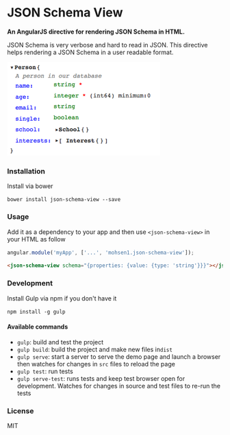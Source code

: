 # JSON Schema View

**An AngularJS directive for rendering JSON Schema in HTML.**

JSON Schema is very verbose and hard to read in JSON. This directive helps rendering a JSON Schema in a user readable format.

![Screenshot](/images/screenshot.png?raw=true)

### Installation

Install via bower

```shell
bower install json-schema-view --save
```

### Usage

Add it as a dependency to your app and then use `<json-schema-view>` in your HTML as follow

```js
angular.module('myApp', ['...', 'mohsen1.json-schema-view']);
```

```html
<json-schema-view schema="{properties: {value: {type: 'string'}}}"></json-schema-view>
```

### Development

Install Gulp via npm if you don't have it
```shell
npm install -g gulp
```

#### Available commands

* `gulp`: build and test the project
* `gulp build`: build the project and make new files in`dist`
* `gulp serve`: start a server to serve the demo page and launch a browser then watches for changes in `src` files to reload the page
* `gulp test`: run tests
* `gulp serve-test`: runs tests and keep test browser open for development. Watches for changes in source and test files to re-run the tests

### License
MIT
